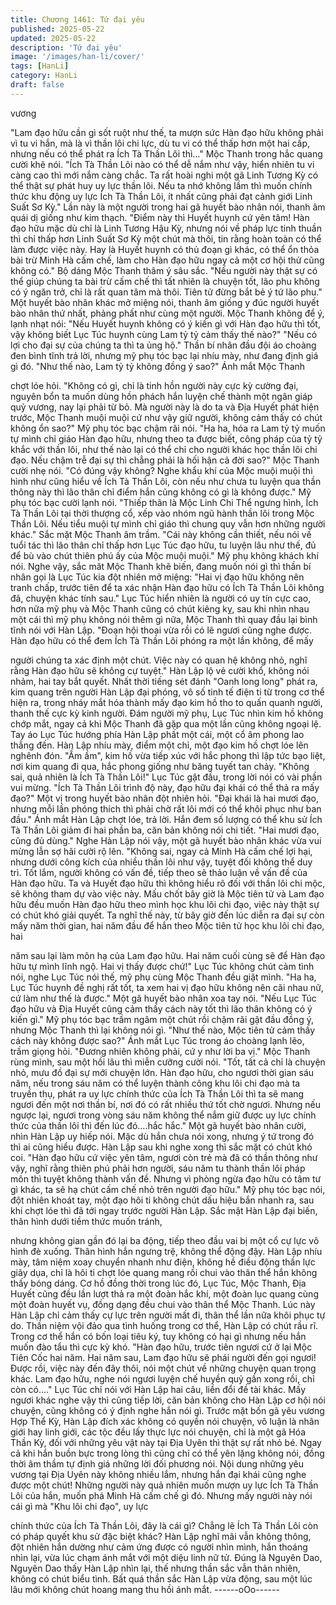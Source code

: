 ```yaml
---
title: Chương 1461: Tứ đại yêu
published: 2025-05-22
updated: 2025-05-22
description: 'Tứ đại yêu'
image: '/images/han-li/cover/'
tags: [HanLi]
category: HanLi
draft: false
---
```


vương

"Lam đạo hữu cần gì sốt ruột như thế, ta mượn sức Hàn đạo hữu
không phải vì tu vi hắn, mà là vì thần lôi chi lực, dù tu vi có thể
thấp hơn một hai cấp, nhưng nếu có thể phát ra Ích Tà Thần Lôi
thì…" Mộc Thanh trong hắc quang cười khẽ nói.
"Ích Tà Thần Lôi nào có thể dễ nắm như vậy, hiển nhiên tu vi càng
cao thì mới nắm càng chắc. Ta rất hoài nghi một gã Linh Tương
Kỳ có thể thật sự phát huy uy lực thần lôi. Nếu ta nhớ không lầm
thì muốn chính thức khu động uy lực Ích Tà Thần Lôi, ít nhất cũng
phải đạt cảnh giới Linh Suất Sơ Kỳ." Lần này là một người trong
hai gã huyết bào nhân nói, thanh âm quái dị giống như kim thạch.
"Điểm này thì Huyết huynh cứ yên tâm! Hàn đạo hữu mặc dù chỉ
là Linh Tương Hậu Kỳ, nhưng nói về pháp lực tinh thuần thì chỉ
thấp hơn Linh Suất Sơ Kỳ một chút mà thôi, tin rằng hoàn toàn có
thể làm được việc này. Hay là Huyết huynh có thủ đoạn gì khác,
có thể ổn thỏa bài trừ Minh Hà cấm chế, làm cho Hàn đạo hữu
ngay cả một cơ hội thử cũng không có." Bộ dáng Mộc Thanh
thâm ý sâu sắc.
"Nếu người này thật sự có thể giúp chúng ta bài trừ cấm chế thì
tất nhiên là chuyện tốt, lão phu không có ý ngăn trở, chỉ là rất
quan tâm mà thôi. Tiên tử đừng bắt bẻ ý tứ lão phu." Một huyết
bào nhân khác mở miệng nói, thanh âm giống y đúc người huyết
bào nhân thứ nhất, phảng phất như cùng một người. Mộc Thanh
không để ý, lạnh nhạt nói: "Nếu Huyết huynh không có ý kiến gì
với Hàn đạo hữu thì tốt, vậy không biết Lục Túc huynh cùng Lam
tỷ tỷ cảm thấy thế nào?" "Nếu có lợi cho đại sự của chúng ta thì ta
ủng hộ." Thần bí nhân đầu đội áo choàng đen bình tĩnh trả lời,
nhưng mỹ phụ tóc bạc lại nhíu mày, như đang định giá gì đó.
"Như thế nào, Lam tỷ tỷ không đồng ý sao?" Ánh mắt Mộc Thanh

chợt lóe hỏi.
"Không có gì, chỉ là tinh hồn người này cực kỳ cường đại, nguyên
bổn ta muốn dùng hồn phách hắn luyện chế thành một ngân giáp
quỷ vương, nay lại phải từ bỏ. Mà người này là do ta và Địa Huyết
phát hiện trước, Mộc Thanh muội muội cứ như vậy giữ người,
không cảm thấy có chút không ổn sao?" Mỹ phụ tóc bạc chậm rãi
nói.
"Ha ha, hóa ra Lam tỷ tỷ muốn tự mình chỉ giáo Hàn đạo hữu,
nhưng theo ta được biết, công pháp của tỷ tỷ khắc với thần lôi,
như thế nào lại có thể chỉ cho người khác học thần lôi chi đạo.
Nếu chậm trễ đại sự thì chẳng phải là hối hận cả đời sao?" Mộc
Thanh cười nhẹ nói. "Có đúng vậy không? Nghe khẩu khí của
Mộc muội muội thì hình như cũng hiểu về Ích Tà Thần Lôi, còn
nếu như chưa tu luyện qua thần thông này thì lão thân chỉ điểm
hắn cũng không có gì là không được." Mỹ phụ tóc bạc cười lạnh
nói.
"Thiếp thân là Mộc Linh Chi Thể ngưng hình, Ích Tà Thần Lôi tại
thời thượng cổ, xếp vào nhóm ngũ hành thần lôi trong Mộc Thần
Lôi. Nếu tiểu muội tự mình chỉ giáo thì chung quy vẫn hơn những
người khác." Sắc mặt Mộc Thanh âm trầm.
"Cái này không cần thiết, nếu nói về tuổi tác thì lão thân chỉ thấp
hơn Lục Túc đạo hữu, tu luyện lâu như thế, đủ để bù vào chút
thiên phú ấy của Mộc muội muội." Mỹ phụ không khách khí nói.
Nghe vậy, sắc măt Mộc Thanh khẽ biến, đang muốn nói gì thì
thần bí nhân gọi là Lục Túc kia đột nhiên mở miệng: "Hai vị đạo
hữu không nên tranh chấp, trước tiên để ta xác nhận Hàn đạo
hữu có Ích Tà Thần Lôi không đã, chuyện khác tính sau."
Lục Túc hiển nhiên là người có uy tín cực cao, hơn nữa mỹ phụ
và Mộc Thanh cũng có chút kiêng kỵ, sau khi nhìn nhau một cái
thì mỹ phụ không nói thêm gì nữa, Mộc Thanh thì quay đầu lại
bình tĩnh nói với Hàn Lập.
"Đoạn hội thoại vừa rồi có lẽ ngươi cũng nghe được. Hàn đạo hữu
có thể đem Ích Tà Thần Lôi phóng ra một lần không, để mấy

người chúng ta xác định một chút. Việc này có quan hệ không
nhỏ, nghĩ rằng Hàn đạo hữu sẽ không cự tuyệt." Hàn Lập lộ vẻ
cười khổ, không nói nhảm, hai tay bắt quyết.
Nhất thời tiếng sét đánh "Oanh long long" phát ra, kim quang trên
người Hàn Lập đại phóng, vô số tinh tế điện ti từ trong cơ thể hiện
ra, trong nháy mắt hóa thành mấy đạo kim hồ tho to quấn quanh
người, thanh thế cực kỳ kinh người.
Đám người mỹ phụ, Lục Túc nhìn kim hồ không chớp mắt, ngay
cả khi Mộc Thanh đã gặp qua một lần cũng không ngoại lệ. Tay
áo Lục Túc hướng phía Hàn Lập phất một cái, một cổ âm phong
lao thẳng đến. Hàn Lập nhíu mày, điểm một chỉ, một đạo kim hồ
chợt lóe lên nghênh đón.
"Ầm ầm", kim hồ vừa tiếp xúc với hắc phong thì lập tức bạo liệt,
nơi kim quang đi qua, hắc phong giống như băng tuyết tan chảy.
"Không sai, quả nhiên là Ích Tà Thần Lôi!" Lục Túc gật đầu, trong
lời nói có vài phần vui mừng. "Ích Tà Thần Lôi trình độ này, đạo
hữu đại khái có thể thả ra mấy đạo?"
Một vị trong huyết bào nhân đột nhiên hỏi. "Đại khái là hai mươi
đạo, nhưng mỗi lần phóng thích thì phải chờ rất lôi mới có thể khôi
phục như ban đầu."
Ánh mắt Hàn Lập chợt lóe, trả lời. Hắn đem số lượng có thể khu
sử Ích Tà Thần Lôi giảm đi hai phần ba, căn bản không nói chi
tiết. "Hai mươi đạo, cũng đủ dùng." Nghe Hàn Lập nói vậy, một gã
huyết bào nhân khác vừa vui mừng lẫn sợ hãi cười rộ lên.
"Không sai, ngay cả Minh Hà cấm chế lợi hại, nhưng dưới công
kích của nhiều thần lôi như vậy, tuyệt đối không thể duy trì. Tốt
lắm, người không có vấn đề, tiếp theo sẽ thảo luận về vấn đề của
Hàn đạo hữu. Ta và Huyết đạo hữu thì không hiểu rõ đối với thần
lôi chi mộc, sẽ không tham dự vào việc này. Mấu chốt bây giờ là
Mộc tiên tử và Lam đạo hữu đều muốn Hàn đạo hữu theo mình
học khu lôi chi đạo, việc này thật sự có chút khó giải quyết. Ta
nghĩ thế này, từ bây giờ đến lúc diễn ra đại sự còn mấy năm thời
gian, hai năm đầu để hắn theo Mộc tiên tử học khu lôi chi đạo, hai

năm sau lại làm môn hạ của Lam đạo hữu. Hai năm cuối cùng sẽ
để Hàn đạo hữu tự mình lĩnh ngộ. Hai vị thấy được chứ!"
Lục Túc không chút cảm tình nói, nghe Lục Túc nói thế, mỹ phụ
cùng Mộc Thanh đều giật mình.
"Ha ha, Lục Túc huynh đề nghị rất tốt, ta xem hai vị đạo hữu
không nên cãi nhau nữ, cứ làm như thế là được." Một gã huyết
bào nhân xoa tay nói.
"Nếu Lục Túc đạo hữu và Địa Huyết cũng cảm thấy cách này tốt
thì lão thân không có ý kiến gì." Mỹ phụ tóc bạc trầm ngâm một
chút rồi chậm rãi gật đầu đồng ý, nhưng Mộc Thanh thì lại không
nói gì.
"Như thế nào, Mộc tiên tử cảm thấy cách này không được sao?"
Ánh mắt Lục Túc trong áo choàng lạnh lẽo, trầm giọng hỏi.
"Đương nhiên không phải, cứ y như lời ba vị." Mộc Thanh rùng
mình, sau một hồi lâu thì miễn cưỡng cười nói.
"Tốt, tất cả chỉ là chuyện nhỏ, mưu đồ đại sự mới chuyện lớn. Hàn
đạo hữu, cho ngươi thời gian sáu năm, nếu trong sáu năm có thể
luyện thành công khu lôi chi đạo mà ta truyền thụ, phát ra uy lực
chính thức của Ích Tà Thần Lôi thì ta sẽ mang ngươi đến một nơi
thần bí, nơi đó có rất nhiều thứ tốt chờ ngươi. Nhưng nếu ngược
lại, ngươi trong vòng sáu năm không thể nắm giữ được uy lực
chính thức của thần lôi thì đến lúc đó….hắc hắc." Một gã huyết
bào nhân cười, nhìn Hàn Lập uy hiếp nói. Mặc dù hắn chưa nói
xong, nhưng ý tứ trong đó thì ai cũng hiểu được. Hàn Lập sau khi
nghe xong thì sắc mặt có chút khó coi.
"Hàn đạo hữu cứ việc yên tâm, ngươi còn trẻ mà đã có thần thông
như vậy, nghĩ rằng thiên phú phải hơn người, sáu năm tu thành
thần lôi pháp môn thì tuyệt không thành vấn đề. Nhưng vì phòng
ngừa đạo hữu có tâm tư gì khác, ta sẽ hạ chút cấm chế nhỏ trên
người đạo hữu." Mỹ phụ tóc bạc nói, đột nhiên khoát tay, một đạo
hôi ti không chút dấu hiệu bắn nhanh ra, sau khi chợt lóe thì đã
tới ngay trước người Hàn Lập.
Sắc mặt Hàn Lập đại biến, thân hình dưới tiềm thức muốn tránh,

nhưng không gian gần đó lại ba động, tiếp theo đầu vai bị một cổ
cự lực vô hình đè xuống. Thân hình hắn ngưng trệ, không thể
động đậy.
Hàn Lập nhíu mày, tâm niệm xoay chuyển nhanh như điện, không
hề điều động thần lực giãy dụa, chỉ là hôi ti chợt lóe quang mang
rồi chui vào thân thể hắn không thấy bóng dáng.
Cơ hồ đồng thời trong lúc đó, Lục Túc, Mộc Thanh, Địa Huyết
cũng đều lần lượt thả ra một đoàn hắc khí, một đoàn lục quang
cùng một đoàn huyết vụ, đồng dạng đều chui vào thân thể Mộc
Thanh. Lúc này Hàn Lập chỉ cảm thấy cự lực trên người mất đi,
thân thể lần nữa khôi phục tự do. Thần niệm vội đảo qua tình
huống trong cơ thể, Hàn Lập có chút rầu rĩ.
Trong cơ thể hắn có bốn loại tiêu ký, tuy không có hại gì nhưng
nếu hắn muốn đào tẩu thì cực kỳ khó.
"Hàn đạo hữu, trước tiên ngươi cứ ở lại Mộc Tiên Cốc hai năm.
Hai năm sau, Lam đạo hữu sẽ phái người đến gọi ngươi! Được
rồi, việc này đến đây thôi, nói một chút về những chuyện quan
trọng khác. Lam đạo hữu, nghe nói ngươi luyện chế huyền quỷ
gần xong rồi, chỉ còn có…." Lục Túc chỉ nói với Hàn Lập hai câu,
liền đổi đề tài khác. Mấy ngươi khác nghe vậy thì cũng tiếp lời,
căn bản không cho Hàn Lập cơ hội nói chuyện, cũng không có ý
định nghe hắn nói gì.
Trước mặt bốn gã yêu vương Hợp Thể Kỳ, Hàn Lập đích xác
không có quyền nói chuyện, vô luận là nhân giới hay linh giới, các
tộc đều lấy thực lực nói chuyện, chỉ là một gã Hóa Thần Kỳ, đối
với những yêu vật này tại Địa Uyên thì thật sự rất nhỏ bé.
Ngay cả khi hắn buồn bực trong lòng thì cũng chỉ có thể yên lặng
không nói, đồng thời âm thầm tự định giá những lời đối phương
nói. Nội dung những yêu vương tại Địa Uyên này không nhiều
lắm, nhưng hắn đại khái cũng nghe được một chút! Những người
này quả nhiên muốn mượn uy lực Ích Tà Thần Lôi của hắn, muốn
phá Minh Hà cấm chế gì đó.
Nhưng mấy người này nói cái gì mà "Khu lôi chi đạo", uy lực

chính thức của Ích Tà Thần Lôi, đây là cái gì? Chẳng lẽ Ích Tà
Thần Lôi còn có pháp quyết khu sử đặc biệt khác? Hàn Lập nghĩ
mãi vẫn không thông, đột nhiên hắn dường như cảm ứng được
có người nhìn mình, hắn thoáng nhìn lại, vừa lúc chạm ánh mắt
với một diệu linh nữ tử. Đúng là Nguyên Dao, Nguyên Dao thấy
Hàn Lập nhìn lại, thế nhưng thần sắc vẫn thản nhiên, không có
chút biểu tình.
Bất quá thần sắc Hàn Lập vừa động, sau một lúc lâu mới không
chút hoang mang thu hồi ánh mắt.
------oOo------
